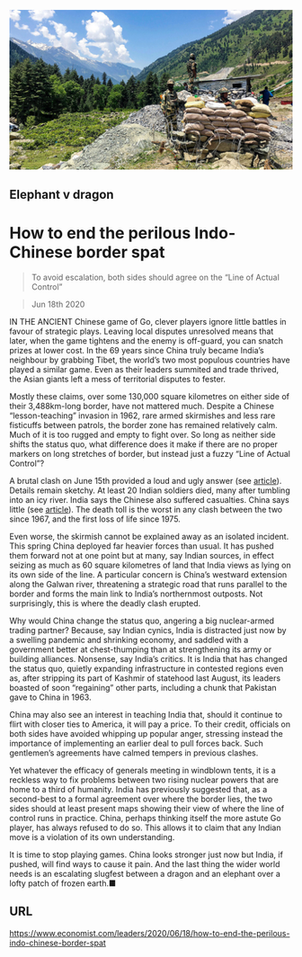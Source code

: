 ![](./images/20200620_LDP004_0.jpg)

## Elephant v dragon

# How to end the perilous Indo-Chinese border spat

> To avoid escalation, both sides should agree on the “Line of Actual Control”

> Jun 18th 2020

IN THE ANCIENT Chinese game of Go, clever players ignore little battles in favour of strategic plays. Leaving local disputes unresolved means that later, when the game tightens and the enemy is off-guard, you can snatch prizes at lower cost. In the 69 years since China truly became India’s neighbour by grabbing Tibet, the world’s two most populous countries have played a similar game. Even as their leaders summited and trade thrived, the Asian giants left a mess of territorial disputes to fester.

Mostly these claims, over some 130,000 square kilometres on either side of their 3,488km-long border, have not mattered much. Despite a Chinese “lesson-teaching” invasion in 1962, rare armed skirmishes and less rare fisticuffs between patrols, the border zone has remained relatively calm. Much of it is too rugged and empty to fight over. So long as neither side shifts the status quo, what difference does it make if there are no proper markers on long stretches of border, but instead just a fuzzy “Line of Actual Control”?

A brutal clash on June 15th provided a loud and ugly answer (see [article](https://www.economist.com//asia/2020/06/18/india-and-china-have-their-first-deadly-clashes-in-45-years)). Details remain sketchy. At least 20 Indian soldiers died, many after tumbling into an icy river. India says the Chinese also suffered casualties. China says little (see [article](https://www.economist.com//china/2020/06/18/why-china-bullies)). The death toll is the worst in any clash between the two since 1967, and the first loss of life since 1975.

Even worse, the skirmish cannot be explained away as an isolated incident. This spring China deployed far heavier forces than usual. It has pushed them forward not at one point but at many, say Indian sources, in effect seizing as much as 60 square kilometres of land that India views as lying on its own side of the line. A particular concern is China’s westward extension along the Galwan river, threatening a strategic road that runs parallel to the border and forms the main link to India’s northernmost outposts. Not surprisingly, this is where the deadly clash erupted.

Why would China change the status quo, angering a big nuclear-armed trading partner? Because, say Indian cynics, India is distracted just now by a swelling pandemic and shrinking economy, and saddled with a government better at chest-thumping than at strengthening its army or building alliances. Nonsense, say India’s critics. It is India that has changed the status quo, quietly expanding infrastructure in contested regions even as, after stripping its part of Kashmir of statehood last August, its leaders boasted of soon “regaining” other parts, including a chunk that Pakistan gave to China in 1963.

China may also see an interest in teaching India that, should it continue to flirt with closer ties to America, it will pay a price. To their credit, officials on both sides have avoided whipping up popular anger, stressing instead the importance of implementing an earlier deal to pull forces back. Such gentlemen’s agreements have calmed tempers in previous clashes.

Yet whatever the efficacy of generals meeting in windblown tents, it is a reckless way to fix problems between two rising nuclear powers that are home to a third of humanity. India has previously suggested that, as a second-best to a formal agreement over where the border lies, the two sides should at least present maps showing their view of where the line of control runs in practice. China, perhaps thinking itself the more astute Go player, has always refused to do so. This allows it to claim that any Indian move is a violation of its own understanding.

It is time to stop playing games. China looks stronger just now but India, if pushed, will find ways to cause it pain. And the last thing the wider world needs is an escalating slugfest between a dragon and an elephant over a lofty patch of frozen earth.■

## URL

https://www.economist.com/leaders/2020/06/18/how-to-end-the-perilous-indo-chinese-border-spat
